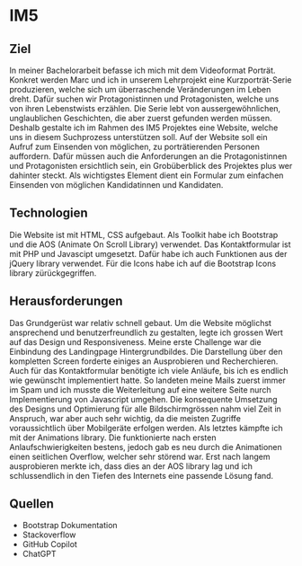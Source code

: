 # IM5
## Ziel

In meiner Bachelorarbeit befasse ich mich mit dem Videoformat Porträt. Konkret werden Marc und ich in unserem Lehrprojekt eine Kurzporträt-Serie produzieren, welche sich um überraschende Veränderungen im Leben dreht. Dafür suchen wir Protagonistinnen und Protagonisten, welche uns von ihren Lebenstwists erzählen. Die Serie lebt von aussergewöhnlichen, unglaublichen Geschichten, die aber zuerst gefunden werden müssen. Deshalb gestalte ich im Rahmen des IM5 Projektes eine Website, welche uns in diesem Suchprozess unterstützen soll. Auf der Website soll ein Aufruf zum Einsenden von möglichen, zu porträtierenden Personen auffordern. Dafür müssen auch die Anforderungen an die Protagonistinnen und Protagonisten ersichtlich sein, ein Grobüberblick des Projektes plus wer dahinter steckt. Als wichtigstes Element dient ein Formular zum einfachen Einsenden von möglichen Kandidatinnen und Kandidaten.

## Technologien

Die Website ist mit HTML, CSS aufgebaut. Als Toolkit habe ich Bootstrap und die AOS (Animate On Scroll Library) verwendet. Das Kontaktformular ist mit PHP und Javascipt umgesetzt. Dafür habe ich auch Funktionen aus der jQuery library verwendet. Für die Icons habe ich auf die Bootstrap Icons library zürückgegriffen. 


## Herausforderungen

Das Grundgerüst war relativ schnell gebaut. Um die Website möglichst ansprechend und benutzerfreundlich zu gestalten, legte ich grossen Wert auf das Design und Responsiveness. Meine erste Challenge war die Einbindung des Landingpage Hintergrundbildes. Die Darstellung über den kompletten Screen forderte einiges an Ausprobieren und Recherchieren. Auch für das Kontaktformular benötigte ich viele Anläufe, bis ich es endlich wie gewünscht implementiert hatte. So landeten meine Mails zuerst immer im Spam und ich musste die Weiterleitung auf eine weitere Seite nurch Implementierung von Javascript umgehen. Die konsequente Umsetzung des Designs und Optimierung für alle Bildschirmgrössen nahm viel Zeit in Anspruch, war aber auch sehr wichtig, da die meisten Zugriffe voraussichtlich über Mobilgeräte erfolgen werden. Als letztes kämpfte ich mit der Animations library. Die funktionierte nach ersten Anlaufschwierigkeiten bestens, jedoch gab es neu durch die Animationen einen seitlichen Overflow, welcher sehr störend war. Erst nach langem ausprobieren merkte ich, dass dies an der AOS library lag und ich schlussendlich in den Tiefen des Internets eine passende Lösung fand. 

## Quellen

- Bootstrap Dokumentation
- Stackoverflow
- GitHub Copilot
- ChatGPT
